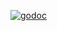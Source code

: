 [![godoc](https://godoc.org/github.com/teukumulya-ichsan/go-loan?status.svg)](https://godoc.org/github.com/teukumulya-ichsan/go-loan)